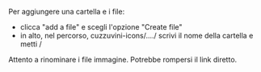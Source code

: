 Per aggiungere una cartella e i file:
- clicca "add a file" e scegli l'opzione "Create file"
- in alto, nel percorso, cuzzuvini-icons/..../ scrivi il nome della cartella e metti /

Attento a rinominare i file immagine. Potrebbe rompersi il link diretto.
